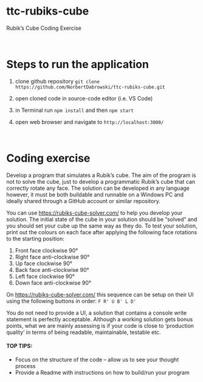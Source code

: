 # ttc-rubiks-cube
Rubik’s Cube Coding Exercise

<br/>

# Steps to run the application

1. clone github repository
   `git clone https://github.com/NorbertDabrowski/ttc-rubiks-cube.git`

2. open cloned code in source-code editor (i.e. VS Code)

3. in Terminal run `npm install` and then `npm start`

4. open web browser and navigate to `http://localhost:3000/`

<br/>

# Coding exercise
Develop a program that simulates a Rubik’s cube. The aim of the program is not to solve the cube, just to
develop a programmatic Rubik’s cube that can correctly rotate any face.
The solution can be developed in any language however, it must be both buildable and runnable on a
Windows PC and ideally shared through a GitHub account or similar repository.

You can use https://rubiks-cube-solver.com/ to help you develop your solution.
The initial state of the cube in your solution should be “solved” and you should set
your cube up the same way as they do.
To test your solution, print out the colours on each face after applying the following face rotations to the
starting position:
1. Front face clockwise 90°
2. Right face anti-clockwise 90°
3. Up face clockwise 90°
4. Back face anti-clockwise 90°
5. Left face clockwise 90°
6. Down face anti-clockwise 90°

On https://rubiks-cube-solver.com/ this sequence can be setup on their UI using the following buttons in order:
`F R' U B' L D'`

You do not need to provide a UI, a solution that contains a console write statement is perfectly acceptable.
Although a working solution gets bonus points, what we are mainly assessing is if your code is close to
‘production quality’ in terms of being readable, maintainable, testable etc.

#### TOP TIPS:
- Focus on the structure of the code – allow us to see your thought process
- Provide a Readme with instructions on how to build/run your program